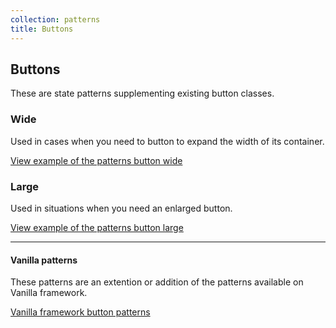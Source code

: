 ```yaml
---
collection: patterns
title: Buttons
---
```


## Buttons

These are state patterns supplementing existing button classes.

### Wide

Used in cases when you need to button to expand the width of its container.

<a href="https://vanilla-framework.github.io/vanilla-brochure-theme/examples/patterns/buttons/wide/"
  class="js-example">
  View example of the patterns button wide
</a>

### Large

Used in situations when you need an enlarged button.

<a href="https://vanilla-framework.github.io/vanilla-brochure-theme/examples/patterns/buttons/large/"
  class="js-example">
  View example of the patterns button large
</a>

---

#### Vanilla patterns

These patterns are an extention or addition of the patterns available on Vanilla
framework.

[Vanilla framework button patterns](https://docs.vanillaframework.io/en/patterns/buttons)

